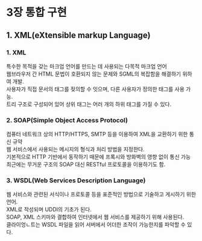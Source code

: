 # 3장 통합 구현
## 1. XML(eXtensible markup Language)
### 1. XML
특수한 목적을 갖는 마크업 언어를 만드는 데 사용되는 다목적 마크업 언어  
웹브라우저 간 HTML 문법이 호환되지 않는 문제와 SGML의 복잡함을 해결하기 위하여 개발.  
사용자가 직접 문서의 태그를 젖의할 수 잇으며, 다른 사용자가 정의한 태그를 사용 가능.  
트리 구조로 구성되어 있어 상위 태그는 어러 개의 하위 태그를 가질 수 있다.
### 2. SOAP(Simple Object Access Protocol)
컴퓨터 네트워크 상의 HTTP/HTTPS, SMTP 등을 이용하여 XML을 교환하기 위한 통신 규약  
웹 서비스에서 사용되는 메시지의 형식과 처리 방법을 지정한다.  
기본적으로 HTTP 기반에서 동작하기 때문에 프록시와 방화벽의 영향 없이 통신 가능  
최근에는 무거운 구조의 SOAP 대신 RESTful 프로토콜을 이용하기도 함.
### 3. WSDL(Web Services Description Language)
웹 서비스와 관련된 서식이나 프로토콜 등을 표준적인 방법으로 기술하고 게시하기 위한 언어.  
XML로 작성되며 UDDI의 기초가 된다.  
SOAP, XML 스키마와 결합하여 인터넷에서 웹 서비스를 제공하기 위해 사용된다.  
클라이엉ㄴ트는 WSDL 파일을 읽어 서버에서 어더한 조작이 가능한지를 파악할 수 있다.
